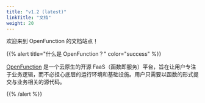 ```yaml
---
title: "v1.2 (latest)"
linkTitle: "文档"
weight: 20
---
```


欢迎来到 OpenFunction 的文档站点！

{{% alert title="什么是 OpenFunction？" color="success" %}}

[OpenFunction](https://github.com/OpenFunction/OpenFunction.git) 是一个云原生的开源 FaaS（函数即服务）平台，旨在让用户专注于业务逻辑，而不必担心底层的运行环境和基础设施。用户只需要以函数的形式提交与业务相关的源代码。

{{% /alert %}}